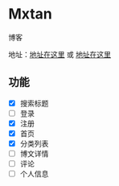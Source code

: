 # Mxtan
博客

地址：[地址在这里](http://www.guweimo.com) 或 [地址在这里](http://111.231.249.33)

## 功能
- [x] 搜索标题
- [ ] 登录
- [x] 注册
- [x] 首页
- [x] 分类列表
- [ ] 博文详情
- [ ] 评论
- [ ] 个人信息